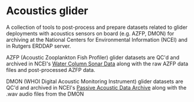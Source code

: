# Acoustics glider
A collection of tools to post-process and prepare datasets related to glider deployments with acoustics sensors on board (e.g. AZFP, DMON) for archiving at the National Centers for Environmental Information (NCEI) and in Rutgers ERDDAP server.

AZFP (Acoustic Zooplankton Fish Profiler) glider datasets are QC'd and archived in NCEI's [Water Column Sonar Data](https://www.ncei.noaa.gov/products/water-column-sonar-data) along with the raw AZFP data files and post-processed AZFP data.

DMON (WHOI Digital Acoustic Monitoring Instrument) glider datasets are QC'd and archived in NCEI's [Passive Acoustic Data Archive](https://www.ncei.noaa.gov/products/passive-acoustic-data) along with the .wav audio files from the DMON

